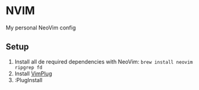 # NVIM
My personal NeoVim config

## Setup
1. Install all de required dependencies with NeoVim: 
    `brew install neovim ripgrep fd`
1. Install [VimPlug](https://github.com/junegunn/vim-plug/?tab=readme-ov-file#neovim)
1. :PlugInstall
